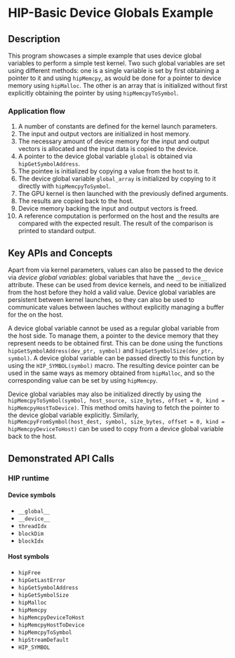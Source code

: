 # HIP-Basic Device Globals Example

## Description

This program showcases a simple example that uses device global variables to perform a simple test kernel. Two such global variables are set using different methods: one is a single variable is set by first obtaining a pointer to it and using `hipMemcpy`, as would be done for a pointer to device memory using `hipMalloc`. The other is an array that is initialized without first explicitly obtaining the pointer by using `hipMemcpyToSymbol`.

### Application flow

1. A number of constants are defined for the kernel launch parameters.
2. The input and output vectors are initialized in host memory.
3. The necessary amount of device memory for the input and output vectors is allocated and the input data is copied to the device.
4. A pointer to the device global variable `global` is obtained via `hipGetSymbolAddress`.
5. The pointee is initialized by copying a value from the host to it.
6. The device global variable `global_array` is initialized by copying to it directly with `hipMemcpyToSymbol`.
7. The GPU kernel is then launched with the previously defined arguments.
8. The results are copied back to the host.
9. Device memory backing the input and output vectors is freed.
10. A reference computation is performed on the host and the results are compared with the expected result. The result of the comparison is printed to standard output.

## Key APIs and Concepts

Apart from via kernel parameters, values can also be passed to the device via _device global variables_: global variables that have the `__device__` attribute. These can be used from device kernels, and need to be initialized from the host before they hold a valid value. Device global variables are persistent between kernel launches, so they can also be used to communicate values between lauches without explicitly managing a buffer for the on the host.

A device global variable cannot be used as a regular global variable from the host side. To manage them, a pointer to the device memory that they represent needs to be obtained first. This can be done using the functions `hipGetSymbolAddress(dev_ptr, symbol)` and `hipGetSymbolSize(dev_ptr, symbol)`. A device global variable can be passed directly to this function by using the `HIP_SYMBOL(symbol)` macro. The resulting device pointer can be used in the same ways as memory obtained from `hipMalloc`, and so the corresponding value can be set by using `hipMemcpy`.

Device global variables may also be initialized directly by using the `hipMemcpyToSymbol(symbol, host_source, size_bytes, offset = 0, kind = hipMemcpyHostToDevice)`. This method omits having to fetch the pointer to the device global variable explicitly. Similarly, `hipMemcpyFromSymbol(host_dest, symbol, size_bytes, offset = 0, kind = hipMemcpyDeviceToHost)` can be used to copy from a device global variable back to the host.

## Demonstrated API Calls

### HIP runtime

#### Device symbols

- `__global__`
- `__device__`
- `threadIdx`
- `blockDim`
- `blockIdx`

#### Host symbols

- `hipFree`
- `hipGetLastError`
- `hipGetSymbolAddress`
- `hipGetSymbolSize`
- `hipMalloc`
- `hipMemcpy`
- `hipMemcpyDeviceToHost`
- `hipMemcpyHostToDevice`
- `hipMemcpyToSymbol`
- `hipStreamDefault`
- `HIP_SYMBOL`
